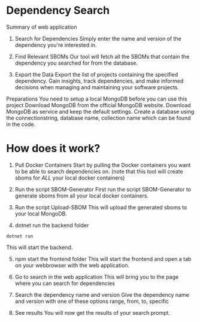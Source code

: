 # Dependency Search

Summary of web application
1. Search for Dependencies
Simply enter the name and version of the dependency you're interested in.

2. Find Relevant SBOMs
Our tool will fetch all the SBOMs that contain the dependency you searched for from the database.

3. Export the Data
Export the list of projects containing the specified dependency. Gain insights, track dependencies, and make informed decisions when managing and maintaining your software projects.


Preparations
You need to setup a local MongoDB before you can use this project
Download MongoDB from the official MongoDB website. Download MongoDB as service and keep the default settings.
Create a database using the connectionstring, database name, collection name which can be found in the code.


# How does it work?

1. Pull Docker Containers
Start by pulling the Docker containers you want to be able to search dependencies on. (note that this tool will create sboms for *ALL* your local docker containers)

2. Run the script SBOM-Generator
First run the script SBOM-Generator to generate sboms from all your local docker containers.

3. Run the script Upload-SBOM
This will upload the generated sboms to your local MongoDB.

4. dotnet run the backend folder
```
dotnet run
```
This will start the backend.

5. npm start the frontend folder
This will start the frontend and open a tab on your webbrowser with the web application.

6. Go to search in the web application
This will bring you to the page where you can search for dependencies

7. Search the dependency name and version
Give the dependency name and version with one of these options range, from, to, specific

8. See results
You will now get the results of your search prompt. 







